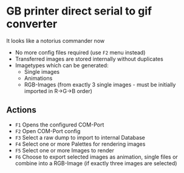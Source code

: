 # GB printer direct serial to gif converter
It looks like a notorius commander now

* No more config files required (use `F2` menu instead)
* Transferred images are stored internally without duplicates
* Imagetypes which can be generated:
  * Single images
  * Animations
  * RGB-Images (from exactly 3 single images - must be initially imported in R->G->B order)
  
## Actions
* `F1` Opens the configured COM-Port
* `F2` Open COM-Port config
* `F3` Select a raw dump to import to internal Database
* `F4` Select one or more Palettes for rendering images
* `F5` Select one or more Images to render
* `F6` Choose to export selected images as animation, single files or combine into a RGB-Image (if exactly three images are selected) 
